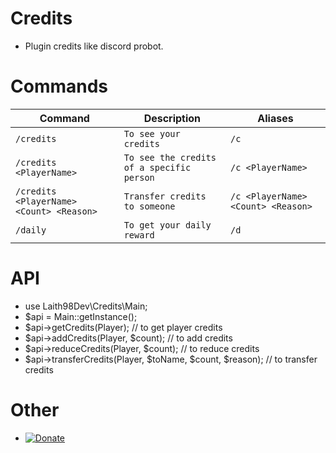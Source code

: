 # Credits
- Plugin credits like discord probot.

# Commands
Command | Description | Aliases
--- | --- | ---
`/credits` | `To see your credits` | `/c`
`/credits <PlayerName>` | `To see the credits of a specific person` | `/c <PlayerName>`
`/credits <PlayerName> <Count> <Reason>` | `Transfer credits to someone` | `/c <PlayerName> <Count> <Reason>`
`/daily` | `To get your daily reward` | `/d`

# API

- use Laith98Dev\Credits\Main;
- $api = Main::getInstance();
- $api->getCredits(Player); // to get player credits
- $api->addCredits(Player, $count); // to add credits
- $api->reduceCredits(Player, $count); // to reduce credits
- $api->transferCredits(Player, $toName, $count, $reason); // to transfer credits

# Other

- [![Donate](https://img.shields.io/badge/donate-Paypal-yellow.svg?style=flat-square)](https://paypal.me/Laith113)
